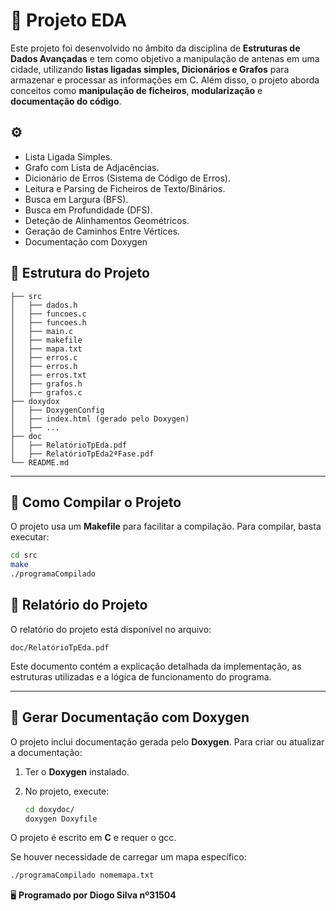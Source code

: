 # 📡 Projeto EDA

Este projeto foi desenvolvido no âmbito da disciplina de **Estruturas de Dados Avançadas** e tem como objetivo a manipulação de antenas em uma cidade, utilizando **listas ligadas simples, Dicionários e Grafos** para armazenar e processar as informações em C. Além disso, o projeto aborda conceitos como **manipulação de ficheiros**, **modularização** e **documentação do código**.
## ⚙️ 
 - Lista Ligada Simples.
 - Grafo com Lista de Adjacências.
 - Dicionário de Erros (Sistema de Código de Erros).
 - Leitura e Parsing de Ficheiros de Texto/Binários.
 - Busca em Largura (BFS).
 - Busca em Profundidade (DFS).
 - Deteção de Alinhamentos Geométricos.
 - Geração de Caminhos Entre Vértices.
 - Documentação com Doxygen

## 📌 Estrutura do Projeto

```
├── src
│   ├── dados.h
│   ├── funcoes.c
│   ├── funcoes.h
│   ├── main.c
│   ├── makefile
│   ├── mapa.txt
│   ├── erros.c
│   ├── erros.h
│   ├── erros.txt
│   ├── grafos.h
│   ├── grafos.c
├── doxydox
│   ├── DoxygenConfig
│   ├── index.html (gerado pelo Doxygen)
│   ├── ...
├── doc
│   ├── RelatórioTpEda.pdf
│   ├── RelatórioTpEda2ªFase.pdf
└── README.md

```

---

## 🔧 Como Compilar o Projeto

O projeto usa um **Makefile** para facilitar a compilação. Para compilar, basta executar:

```sh
cd src
make
./programaCompilado
```



## 📜 Relatório do Projeto

O relatório do projeto está disponível no arquivo:

```
doc/RelatórioTpEda.pdf
```

Este documento contém a explicação detalhada da implementação, as estruturas utilizadas e a lógica de funcionamento do programa.

---

## 📖 Gerar Documentação com Doxygen

O projeto inclui documentação gerada pelo **Doxygen**. Para criar ou atualizar a documentação:

1. Ter o **Doxygen** instalado.

2. No projeto, execute:

   ```sh
   cd doxydoc/
   doxygen Doxyfile
   ```


O projeto é escrito em **C** e requer o gcc.

Se houver necessidade de carregar um mapa específico:

```sh
./programaCompilado nomemapa.txt
```


🖥 **Programado por Diogo Silva nº31504**
